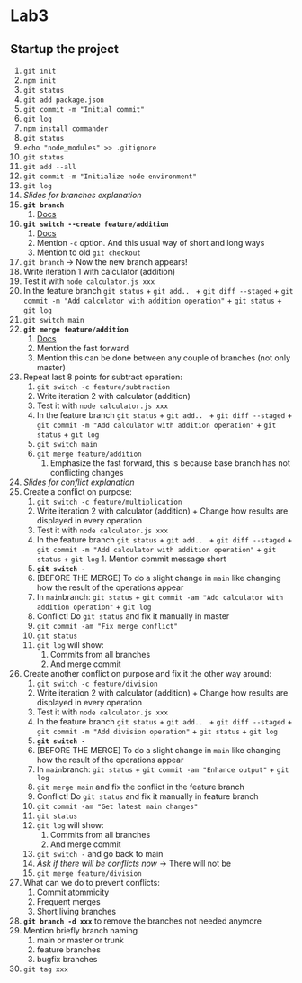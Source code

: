 # Lab3

## Startup the project
1. `git init`
1. `npm init`
1. `git status`
1. `git add package.json`
1. `git commit -m "Initial commit"`
1. `git log`
1. `npm install commander`
1. `git status`
1. `echo "node_modules" >> .gitignore`
1. `git status`
1. `git add --all`
1. `git commit -m "Initialize node environment"`
1. `git log`
1. *Slides for branches explanation*
1. **`git branch`**
    1. [Docs](https://git-scm.com/docs/git-branch)
1. **`git switch --create feature/addition`**
    1. [Docs](https://git-scm.com/docs/git-switch)
    1. Mention `-c` option. And this usual way of short and long ways
    1. Mention to old `git checkout`
1. `git branch` -> Now the new branch appears!
1. Write iteration 1 with calculator (addition)
1. Test it with `node calculator.js xxx`
1. In the feature branch `git status` + `git add.. ` + `git diff --staged` + `git commit -m "Add calculator with addition operation"` + `git status` + `git log`
1. `git switch main`
1. **`git merge feature/addition`**
    1. [Docs](https://git-scm.com/docs/git-merge)
    1. Mention the fast forward
    1. Mention this can be done between any couple of branches (not only master)
1. Repeat last 8 points for subtract operation:
    1. `git switch -c feature/subtraction`
    1. Write iteration 2 with calculator (addition)
    1. Test it with `node calculator.js xxx`
    1. In the feature branch `git status` + `git add.. ` + `git diff --staged` + `git commit -m "Add calculator with addition operation"` + `git status` + `git log`
    1. `git switch main`
    1. `git merge feature/addition`
        1. Emphasize the fast forward, this is because base branch has not conflicting changes
1. *Slides for conflict explanation*
1. Create a conflict on purpose:
    1. `git switch -c feature/multiplication`
    1. Write iteration 2 with calculator (addition) + Change how results are displayed in every operation
    1. Test it with `node calculator.js xxx`
    1. In the feature branch `git status` + `git add.. ` + `git diff --staged` + `git commit -m "Add calculator with addition operation"` + `git status` + `git log`
            1. Mention commit message short
    1. **`git switch -`**
    1. [BEFORE THE MERGE] To do a slight change in `main` like changing how the result of the operations appear
    1. In `main`branch: `git status` + `git commit -am "Add calculator with addition operation"` + `git log`
    1. Conflict! Do `git status` and fix it manually in master
    1. `git commit -am "Fix merge conflict"`
    1. `git status`
    1. `git log` will show:
        1. Commits from all branches
        1. And merge commit
1. Create another conflict on purpose and fix it the other way around:
    1. `git switch -c feature/division`
    1. Write iteration 2 with calculator (addition) + Change how results are displayed in every operation
    1. Test it with `node calculator.js xxx`
    1. In the feature branch `git status` + `git add.. ` + `git diff --staged` + `git commit -m "Add division operation"` + `git status` + `git log`
    1. **`git switch -`**
    1. [BEFORE THE MERGE] To do a slight change in `main` like changing how the result of the operations appear
    1. In `main`branch: `git status` + `git commit -am "Enhance output"` + `git log`
    1. `git merge main` and fix the conflict in the feature branch
    1. Conflict! Do `git status` and fix it manually in feature branch
    1. `git commit -am "Get latest main changes"`
    1. `git status`
    1. `git log` will show:
        1. Commits from all branches
        1. And merge commit
    1. `git switch -` and go back to main
    1. *Ask if there will be conflicts now* -> There will not be
    1. `git merge feature/division`
1. What can we do to prevent conflicts:
    1. Commit atommicity
    1. Frequent merges
    1. Short living branches
1. **`git branch -d xxx`** to remove the branches not needed anymore
1. Mention briefly branch naming
    1. main or master or trunk
    1. feature branches
    1. bugfix branches
1. `git tag xxx`
